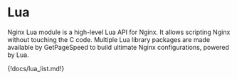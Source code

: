 # Lua

Nginx Lua module is a high-level Lua API for Nginx. It allows scripting Nginx without touching the C code.
Multiple Lua library packages are made available by GetPageSpeed to build ultimate Nginx configurations, powered by Lua.

{!docs/lua_list.md!}
